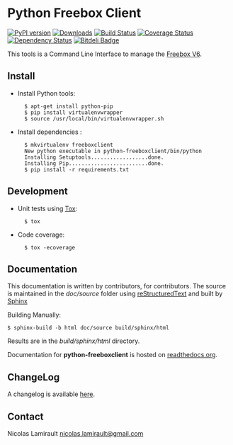 # Python Freebox Client

[![PyPI version](https://badge.fury.io/py/python-freeboxclient.png)](http://badge.fury.io/py/python-freeboxclient)
[![Downloads](https://pypip.in/d/python-freeboxclient/badge.png)](https://crate.io/packages/python-freeboxclient)
[![Build Status](https://travis-ci.org/nlamirault/python-freeboxclient.png)](https://travis-ci.org/nlamirault/python-freeboxclient)
[![Coverage Status](https://coveralls.io/repos/nlamirault/python-freeboxclient/badge.png?branch=master)](https://coveralls.io/r/nlamirault/python-freeboxclient?branch=master)
[![Dependency Status](https://gemnasium.com/nlamirault/python-freeboxclient.png)](https://gemnasium.com/nlamirault/python-freeboxclient)
[![Bitdeli Badge](https://d2weczhvl823v0.cloudfront.net/nlamirault/python-freeboxclient/trend.png)](https://bitdeli.com/free "Bitdeli Badge")

This tools is a Command Line Interface to manage the
[Freebox V6](http://www.free.fr/adsl/index.html).

## Install

* Install Python tools:

        $ apt-get install python-pip
		$ pip install virtualenvwrapper
		$ source /usr/local/bin/virtualenvwrapper.sh

* Install dependencies :

        $ mkvirtualenv freeboxclient
		New python executable in python-freeboxclient/bin/python
		Installing Setuptools..................done.
		Installing Pip.........................done.
        $ pip install -r requirements.txt


## Development

* Unit tests using [Tox](http://tox.testrun.org/):

        $ tox

* Code coverage:

        $ tox -ecoverage


## Documentation

This documentation is written by contributors, for contributors.
The source is maintained in the *doc/source* folder using
[reStructuredText](http://docutils.sourceforge.net/rst.html)
and built by [Sphinx](http://sphinx-doc.org/)

Building Manually:

    $ sphinx-build -b html doc/source build/sphinx/html

Results are in the *build/sphinx/html* directory.

Documentation for **python-freeboxclient** is hosted on
[readthedocs.org](http://readthedocs.org/docs/python-freeboxclient/en/latest/).


## ChangeLog

A changelog is available [here](ChangeLog.md).


## Contact

Nicolas Lamirault <nicolas.lamirault@gmail.com>
